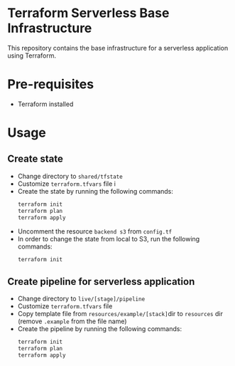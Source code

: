 # Terraform Serverless Base Infrastructure
This repository contains the base infrastructure for a serverless application using Terraform. 

# Pre-requisites
- Terraform installed

# Usage

## Create state
- Change directory to `shared/tfstate`
- Customize `terraform.tfvars` file i
- Create the state by running the following commands:
    ```bash
    terraform init
    terraform plan
    terraform apply
    ```
- Uncomment the resource `backend s3` from  `config.tf` 
- In order to change the state from local to S3, run the following commands:
    ```bash
    terraform init
    ```

## Create pipeline for serverless application
- Change directory to `live/[stage]/pipeline`
- Customize `terraform.tfvars` file
- Copy template file from `resources/example/[stack]`dir to `resources` dir (remove `.example` from the file name)
- Create the pipeline by running the following commands:
    ```bash
    terraform init
    terraform plan
    terraform apply
    ``` 